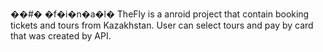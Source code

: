 ��#� �f�i�n�a�l�
TheFly is a anroid project that contain booking tickets and tours from Kazakhstan. User can select tours and pay by card that was created by API.
